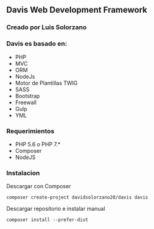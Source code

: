 ## Davis Web Development Framework
 
### Creado por Luis Solorzano
### Davis es basado en:

- PHP
- MVC
- ORM
- NodeJs
- Motor de Plantillas TWIG
- SASS
- Bootstrap
- Freewall
- Gulp
- YML


### Requerimientos
- PHP 5.6 o PHP 7.*
- Composer
- NodeJS

### Instalacion
Descargar con Composer
 
	composer create-project davidsolorzano20/davis davis
    
Descargar repositorio e instalar manual

	composer install --prefer-dist
	
		
		





